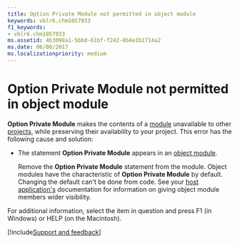 ```yaml
---
title: Option Private Module not permitted in object module
keywords: vblr6.chm1057033
f1_keywords:
- vblr6.chm1057033
ms.assetid: 4b3098a1-5bbd-61bf-f242-8b4e1b1714a2
ms.date: 06/08/2017
ms.localizationpriority: medium
---
```



# Option Private Module not permitted in object module

 **Option Private Module** makes the contents of a [module](../../Glossary/vbe-glossary.md#module) unavailable to other [projects](../../Glossary/vbe-glossary.md#project), while preserving their availability to your project. This error has the following cause and solution:

- The statement **Option Private Module** appears in an [object module](../../Glossary/vbe-glossary.md#object-module).

    Remove the **Option Private Module** statement from the module. Object modules have the characteristic of **Option Private Module** by default. Changing the default can't be done from code. See your [host application's](../../Glossary/vbe-glossary.md#host-application) documentation for information on giving object module members wider visibility.

For additional information, select the item in question and press F1 (in Windows) or HELP (on the Macintosh).

[!include[Support and feedback](~/includes/feedback-boilerplate.md)]
